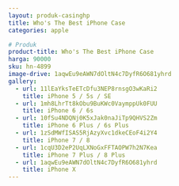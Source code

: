 ```yaml
---
layout: produk-casinghp
title: Who's The Best iPhone Case
categories: apple

# Produk
product-title: Who's The Best iPhone Case
harga: 90000
sku: hn-4899
image-drive: 1aqwEu9eAWN7dOltN4c7DyfR6O681yhrd
gallery:
  - url: 11lEaYksTeETcDfu3NEP8rnsgO3wKaRi2
    title: iPhone 5 / 5s / SE
  - url: 1mh8LhrTt8kObu9BuKWc0VaymppUk0FUU
    title: iPhone 6 / 6s
  - url: 10fSu4NDQNj0K5xJak0naJiTp9QHVS2Zm
    title: iPhone 6 Plus / 6s Plus
  - url: 1zSdMWfISAS5RjAzyXvc1dkeCEoF4i2Y4
    title: iPhone 7 / 8
  - url: 1cqU3D2eP2UqLXNoGxFFTAOPW7h2N7Kea
    title: iPhone 7 Plus / 8 Plus
  - url: 1aqwEu9eAWN7dOltN4c7DyfR6O681yhrd
    title: iPhone X
---
```

